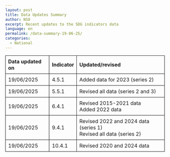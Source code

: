 ```yaml
---
layout: post
title: Data Updates Summary
author: NSO
excerpt: Recent updates to the SDG indicators data
language: en
permalink: /data-summary-19-06-25/
categories:
  - National
---
```

<table style="border-collapse: collapse; width: 100%;">
  <thead>
    <tr>
      <th style="border: 1px solid #000; padding: 8px; text-align: left;">Data updated on</th>
      <th style="border: 1px solid #000; padding: 8px; text-align: left;">Indicator</th>
      <th style="border: 1px solid #000; padding: 8px; text-align: left;">Updated/revised</th>
    </tr>
  </thead>
  <tbody>
    <tr>
      <td style="border: 1px solid #000; padding: 8px;">19/06/2025</td>
      <td style="border: 1px solid #000; padding: 8px;">4.5.1</td>
      <td style="border: 1px solid #000; padding: 8px;">Added data for 2023 (series 2)</td>
    </tr>
    <tr>
      <td style="border: 1px solid #000; padding: 8px;">19/06/2025</td>
      <td style="border: 1px solid #000; padding: 8px;">5.5.1</td>
      <td style="border: 1px solid #000; padding: 8px;">Revised all data (series 2 and 3)</td>
    </tr>
    <tr>
      <td style="border: 1px solid #000; padding: 8px;">19/06/2025</td>
      <td style="border: 1px solid #000; padding: 8px;">6.4.1</td>
      <td style="border: 1px solid #000; padding: 8px;">Revised 2015-2021 data <br>Added 2022 data</td>
    </tr>
    <tr>
      <td style="border: 1px solid #000; padding: 8px;">19/06/2025</td>
      <td style="border: 1px solid #000; padding: 8px;">9.4.1</td>
      <td style="border: 1px solid #000; padding: 8px;">Revised 2022 and 2024 data (series 1)<br>Revised all data (series 2)</td>
    </tr>
    <tr>
      <td style="border: 1px solid #000; padding: 8px;">19/06/2025</td>
      <td style="border: 1px solid #000; padding: 8px;">10.4.1</td>
      <td style="border: 1px solid #000; padding: 8px;">Revised 2020 and 2024 data</td>
    </tr>
  </tbody>
</table>
